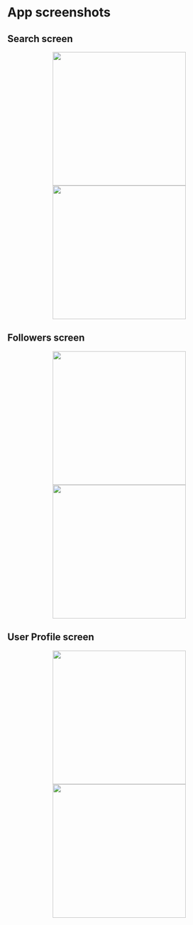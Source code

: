 # App screenshots

## Search screen

<div align="center">
  <img src="https://github.com/flowykk/GitChecker/assets/71427624/41a57bf8-748a-4994-9d66-07663b83f5da" width="300"> 
  <img src="https://github.com/flowykk/GitChecker/assets/71427624/967b2175-5949-4bb1-91d6-97c315858ea2" width="300"> 
</div>

## Followers screen

<div align="center">
  <img src="https://github.com/flowykk/GitChecker/assets/71427624/9e9e7284-7734-4f29-aaac-0ae1932516c8" width="300"> 
  <img src="https://github.com/flowykk/GitChecker/assets/71427624/5beddf5c-3b65-47f5-9761-7fe6b2921e7e" width="300"> 
</div>

## User Profile screen

<div align="center">
  <img src="https://github.com/flowykk/WishMaker/assets/71427624/25973534-47b4-4863-9185-4547c3a34a9a" width="300"> 
  <img src="https://github.com/flowykk/WishMaker/assets/71427624/085888ef-8d3c-4e12-8d2a-ad592078fa88" width="300">
</div>

